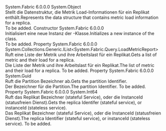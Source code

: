 <Type Name="ReplicaLoadInformation" FullName="System.Fabric.Query.ReplicaLoadInformation">
  <TypeSignature Language="C#" Value="public class ReplicaLoadInformation" />
  <TypeSignature Language="ILAsm" Value=".class public auto ansi beforefieldinit ReplicaLoadInformation extends System.Object" />
  <TypeSignature Language="DocId" Value="T:System.Fabric.Query.ReplicaLoadInformation" />
  <TypeSignature Language="VB.NET" Value="Public Class ReplicaLoadInformation" />
  <TypeSignature Language="F#" Value="type ReplicaLoadInformation = class" />
  <AssemblyInfo>
    <AssemblyName>System.Fabric</AssemblyName>
    <AssemblyVersion>6.0.0.0</AssemblyVersion>
  </AssemblyInfo>
  <Base>
    <BaseTypeName>System.Object</BaseTypeName>
  </Base>
  <Interfaces />
  <Docs>
    <summary>
      <para><span data-ttu-id="a62e7-101">Stellt die Datenstruktur, die Metrik Load-Informationen für ein Replikat enthält.</span><span class="sxs-lookup"><span data-stu-id="a62e7-101">Represents the data structure that contains metric load information for a replica.</span></span></para>
    </summary>
    <remarks>To be added.</remarks>
  </Docs>
  <Members>
    <Member MemberName=".ctor">
      <MemberSignature Language="C#" Value="public ReplicaLoadInformation ();" />
      <MemberSignature Language="ILAsm" Value=".method public hidebysig specialname rtspecialname instance void .ctor() cil managed" />
      <MemberSignature Language="DocId" Value="M:System.Fabric.Query.ReplicaLoadInformation.#ctor" />
      <MemberSignature Language="VB.NET" Value="Public Sub New ()" />
      <MemberType>Constructor</MemberType>
      <AssemblyInfo>
        <AssemblyName>System.Fabric</AssemblyName>
        <AssemblyVersion>6.0.0.0</AssemblyVersion>
      </AssemblyInfo>
      <Parameters />
      <Docs>
        <summary>
          <para><span data-ttu-id="a62e7-102">Initialisiert eine neue Instanz der <see cref="T:System.Fabric.Query.ReplicaLoadInformation" />-Klasse.</span><span class="sxs-lookup"><span data-stu-id="a62e7-102">Initializes a new instance of the <see cref="T:System.Fabric.Query.ReplicaLoadInformation" /> class.</span></span></para>
        </summary>
        <remarks>To be added.</remarks>
      </Docs>
    </Member>
    <Member MemberName="LoadMetricReports">
      <MemberSignature Language="C#" Value="public System.Collections.Generic.IList&lt;System.Fabric.Query.LoadMetricReport&gt; LoadMetricReports { get; }" />
      <MemberSignature Language="ILAsm" Value=".property instance class System.Collections.Generic.IList`1&lt;class System.Fabric.Query.LoadMetricReport&gt; LoadMetricReports" />
      <MemberSignature Language="DocId" Value="P:System.Fabric.Query.ReplicaLoadInformation.LoadMetricReports" />
      <MemberSignature Language="VB.NET" Value="Public ReadOnly Property LoadMetricReports As IList(Of LoadMetricReport)" />
      <MemberSignature Language="F#" Value="member this.LoadMetricReports : System.Collections.Generic.IList&lt;System.Fabric.Query.LoadMetricReport&gt;" Usage="System.Fabric.Query.ReplicaLoadInformation.LoadMetricReports" />
      <MemberType>Property</MemberType>
      <AssemblyInfo>
        <AssemblyName>System.Fabric</AssemblyName>
        <AssemblyVersion>6.0.0.0</AssemblyVersion>
      </AssemblyInfo>
      <ReturnValue>
        <ReturnType>System.Collections.Generic.IList&lt;System.Fabric.Query.LoadMetricReport&gt;</ReturnType>
      </ReturnValue>
      <Docs>
        <summary>
          <para><span data-ttu-id="a62e7-103">Ruft eine Liste der Metrik und ihre Arbeitslast für ein Replikat.</span><span class="sxs-lookup"><span data-stu-id="a62e7-103">Gets a list of metric and their load for a replica.</span></span></para>
        </summary>
        <value>
          <para><span data-ttu-id="a62e7-104">Die Liste der Metrik und ihre Arbeitslast für ein Replikat.</span><span class="sxs-lookup"><span data-stu-id="a62e7-104">The list of metric and their load for a replica.</span></span></para>
        </value>
        <remarks>To be added.</remarks>
      </Docs>
    </Member>
    <Member MemberName="PartitionId">
      <MemberSignature Language="C#" Value="public Guid PartitionId { get; }" />
      <MemberSignature Language="ILAsm" Value=".property instance valuetype System.Guid PartitionId" />
      <MemberSignature Language="DocId" Value="P:System.Fabric.Query.ReplicaLoadInformation.PartitionId" />
      <MemberSignature Language="VB.NET" Value="Public ReadOnly Property PartitionId As Guid" />
      <MemberSignature Language="F#" Value="member this.PartitionId : Guid" Usage="System.Fabric.Query.ReplicaLoadInformation.PartitionId" />
      <MemberType>Property</MemberType>
      <AssemblyInfo>
        <AssemblyName>System.Fabric</AssemblyName>
        <AssemblyVersion>6.0.0.0</AssemblyVersion>
      </AssemblyInfo>
      <ReturnValue>
        <ReturnType>System.Guid</ReturnType>
      </ReturnValue>
      <Docs>
        <summary>
          <para><span data-ttu-id="a62e7-105">Ruft die Partition Bezeichner ab.</span><span class="sxs-lookup"><span data-stu-id="a62e7-105">Gets the partition Identifier.</span></span></para>
        </summary>
        <value>
          <para><span data-ttu-id="a62e7-106">Der Bezeichner für die Partition.</span><span class="sxs-lookup"><span data-stu-id="a62e7-106">The partition Identifier.</span></span></para>
        </value>
        <remarks>To be added.</remarks>
      </Docs>
    </Member>
    <Member MemberName="ReplicaOrInstanceId">
      <MemberSignature Language="C#" Value="public long ReplicaOrInstanceId { get; }" />
      <MemberSignature Language="ILAsm" Value=".property instance int64 ReplicaOrInstanceId" />
      <MemberSignature Language="DocId" Value="P:System.Fabric.Query.ReplicaLoadInformation.ReplicaOrInstanceId" />
      <MemberSignature Language="VB.NET" Value="Public ReadOnly Property ReplicaOrInstanceId As Long" />
      <MemberSignature Language="F#" Value="member this.ReplicaOrInstanceId : int64" Usage="System.Fabric.Query.ReplicaLoadInformation.ReplicaOrInstanceId" />
      <MemberType>Property</MemberType>
      <AssemblyInfo>
        <AssemblyName>System.Fabric</AssemblyName>
        <AssemblyVersion>6.0.0.0</AssemblyVersion>
      </AssemblyInfo>
      <ReturnValue>
        <ReturnType>System.Int64</ReturnType>
      </ReturnValue>
      <Docs>
        <summary>
          <para><span data-ttu-id="a62e7-107">Ruft das Replikat Bezeichner (stateful Service), oder die InstanceId (statusfreien Dienst).</span><span class="sxs-lookup"><span data-stu-id="a62e7-107">Gets the replica Identifer (stateful service), or instanceId (stateless service).</span></span></para>
        </summary>
        <value>
          <para><span data-ttu-id="a62e7-108">Das Replikat Bezeichner (stateful Service), oder die InstanceId (statusfreien Dienst).</span><span class="sxs-lookup"><span data-stu-id="a62e7-108">The replica Identifier (stateful service), or instanceId (stateless service).</span></span></para>
        </value>
        <remarks>To be added.</remarks>
      </Docs>
    </Member>
  </Members>
</Type>